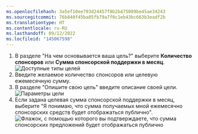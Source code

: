 ```yaml
---
ms.openlocfilehash: 3a5ef10ee703d24457f8b2b475089be45ae34243
ms.sourcegitcommit: 76b840f45ba85fb79a7f0c1eb43bc663b3eadf2b
ms.translationtype: HT
ms.contentlocale: ru-RU
ms.lasthandoff: 09/12/2022
ms.locfileid: "145067598"
---
```

1. В разделе "На чем основывается ваша цель?" выберите **Количество спонсоров** или **Сумма спонсорской поддержки в месяц**.
![Доступные типы целей ](/assets/images/help/sponsors/select-goal-type.png)
2. Введите желаемое количество спонсоров или целевую ежемесячную сумму.
3. В разделе "Опишите свою цель" введите описание своей цели.
![Параметры цели](/assets/images/help/sponsors/goal-settings.png)
5. Если задана целевая сумма спонсорской поддержки в месяц, выберите "Я понимаю, что сумма получаемых мной ежемесячно спонсорских средств будет отображаться публично".
![Флажок, с помощью которого вы подтверждаете, что сумма спонсорских предложений будет отображаться публично](/assets/images/help/sponsors/sponsorships-published-checkbox.png)
